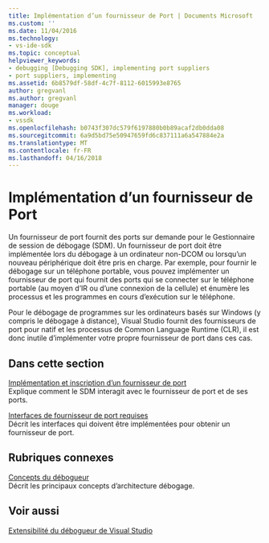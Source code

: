```yaml
---
title: Implémentation d’un fournisseur de Port | Documents Microsoft
ms.custom: ''
ms.date: 11/04/2016
ms.technology:
- vs-ide-sdk
ms.topic: conceptual
helpviewer_keywords:
- debugging [Debugging SDK], implementing port suppliers
- port suppliers, implementing
ms.assetid: 6b8579df-58df-4c7f-8112-6015993e8765
author: gregvanl
ms.author: gregvanl
manager: douge
ms.workload:
- vssdk
ms.openlocfilehash: b0743f307dc579f6197880b0b89acaf2db0dda08
ms.sourcegitcommit: 6a9d5bd75e50947659fd6c837111a6a547884e2a
ms.translationtype: MT
ms.contentlocale: fr-FR
ms.lasthandoff: 04/16/2018
---
```

# <a name="implementing-a-port-supplier"></a>Implémentation d’un fournisseur de Port
Un fournisseur de port fournit des ports sur demande pour le Gestionnaire de session de débogage (SDM). Un fournisseur de port doit être implémentée lors du débogage à un ordinateur non-DCOM ou lorsqu’un nouveau périphérique doit être pris en charge. Par exemple, pour fournir le débogage sur un téléphone portable, vous pouvez implémenter un fournisseur de port qui fournit des ports qui se connecter sur le téléphone portable (au moyen d’IR ou d’une connexion de la cellule) et énumère les processus et les programmes en cours d’exécution sur le téléphone.  
  
 Pour le débogage de programmes sur les ordinateurs basés sur Windows (y compris le débogage à distance), Visual Studio fournit des fournisseurs de port pour natif et les processus de Common Language Runtime (CLR), il est donc inutile d’implémenter votre propre fournisseur de port dans ces cas.  
  
## <a name="in-this-section"></a>Dans cette section  
 [Implémentation et inscription d’un fournisseur de port](../../extensibility/debugger/implementing-and-registering-a-port-supplier.md)  
 Explique comment le SDM interagit avec le fournisseur de port et de ses ports.  
  
 [Interfaces de fournisseur de port requises](../../extensibility/debugger/required-port-supplier-interfaces.md)  
 Décrit les interfaces qui doivent être implémentées pour obtenir un fournisseur de port.  
  
## <a name="related-sections"></a>Rubriques connexes  
 [Concepts du débogueur](../../extensibility/debugger/debugger-concepts.md)  
 Décrit les principaux concepts d’architecture débogage.  
  
## <a name="see-also"></a>Voir aussi  
 [Extensibilité du débogueur de Visual Studio](../../extensibility/debugger/visual-studio-debugger-extensibility.md)